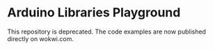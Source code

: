 # Arduino Libraries Playground

This repository is deprecated. The code examples are now published directly on wokwi.com.
